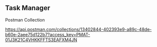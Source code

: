 

## Task Manager

Postman Collection

https://api.postman.com/collections/13402844-402393e9-a89c-48de-b60e-2aee75d122b7?access_key=PMAT-01J3K21C4VHKKFFTS3EAFXM4JN
